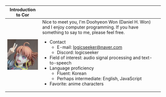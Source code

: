 |Introduction to Cor||
|-|-|
|![picture](src/chika_figure_resized.png)|Nice to meet you, I'm Doohyeon Won (Daniel H. Won) and I enjoy computer programming. If you have something to say to me, please feel free. <ul><li>Contact<ul><li>E-mail: logicseeker@naver.com</li><li>Discord: logicseeker</li></ul></li><li>Field of interest: audio signal processing and text-to-speech</li><li>Language proficiency<ul><li>Fluent: Korean</li><li>Perhaps intermediate: English, JavaScript</li></ul></li><li>Favorite: anime characters</li></ul>|
